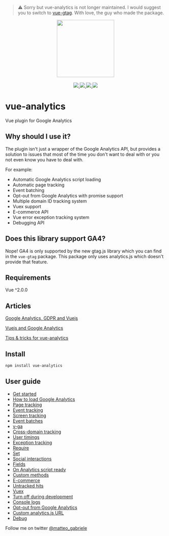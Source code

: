 > :warning: Sorry but vue-analytics is not longer maintained. I would suggest you to switch to [vue-gtag](https://github.com/MatteoGabriele/vue-gtag). With love, the guy who made the package.

<p align="center">
  <img width="180" src="http://i.imgur.com/whvHAT6.png">
  <br>
  <br>
  <a href="https://npm.im/vue-analytics">
    <img src="https://badgen.net/npm/v/vue-analytics">
  </a>
  <a href="https://npm.im/vue-analytics">
    <img src="https://badgen.net/npm/dm/vue-analytics">
  </a>
  <a href="https://travis-ci.org/MatteoGabriele/vue-analytics">
    <img src="https://badgen.net/travis/MatteoGabriele/vue-analytics/master">
  </a>
  <a href="https://bundlephobia.com/result?p=vue-analytics">
    <img src="https://badgen.net/bundlephobia/minzip/vue-analytics">
  </a>
</p>

# vue-analytics

Vue plugin for Google Analytics

## Why should I use it?

The plugin isn't just a wrapper of the Google Analytics API, but provides a solution to issues that most of the time you don't want to deal with or you not even know you have to deal with.

For example:

* Automatic Google Analytics script loading
* Automatic page tracking
* Event batching
* Opt-out from Google Analytics with promise support
* Multiple domain ID tracking system
* Vuex support
* E-commerce API
* Vue error exception tracking system
* Debugging API

## Does this library support GA4?
Nope! GA4 is only supported by the new gtag.js library which you can find in the `vue-gtag` package. 
This package only uses analytics.js which doesn't provide that feature.

## Requirements

Vue ^2.0.0

## Articles

[Google Analytics, GDPR and Vuejs](https://medium.com/@matteo_gabriele/google-analytics-gdpr-and-vuejs-e1bd6affd2b4)

[Vuejs and Google Analytics](https://medium.com/@matteo_gabriele/vuejs-and-google-analytics-689a07e00116)

[Tips & tricks for vue-analytics](https://medium.com/@matteo_gabriele/tips-tricks-for-vue-analytics-87a9d2838915)

## Install

```bash
npm install vue-analytics
```

## User guide

* [Get started](/docs/installation.md)
* [How to load Google Analytics](/docs/script-loader.md)
* [Page tracking](/docs/page-tracking.md)
* [Event tracking](/docs/event-tracking.md)
* [Screen tracking](/docs/screen-tracking.md)
* [Event batches](/docs/batch.md)
* [v-ga](/docs/v-ga.md)
* [Cross-domain tracking](/docs/cross-domain-tracking.md)
* [User timings](/docs/user-timings.md#user-timings)
* [Exception tracking](/docs/exception-tracking.md)
* [Require](/docs/require.md)
* [Set](/docs/set.md)
* [Social interactions](/docs/social-interactions.md)
* [Fields](/docs/fields.md)
* [On Analytics script ready](/docs/when-google-analytics-is-loaded.md)
* [Custom methods](/docs/custom-methods.md)
* [E-commerce](/docs/ecommerce.md)
* [Untracked hits](/docs/untracked-hits.md)
* [Vuex](/docs/vuex.md)
* [Turn off during development](/docs/turn-off-development.md)
* [Console logs](/docs/console-logs.md)
* [Opt-out from Google Analytics](/docs/opt-out.md)
* [Custom analytics.js URL](/docs/custom-analytics.md)
* [Debug](/docs/debug.md)

Follow me on twitter [@matteo\_gabriele](https://twitter.com/matteo_gabriele)
